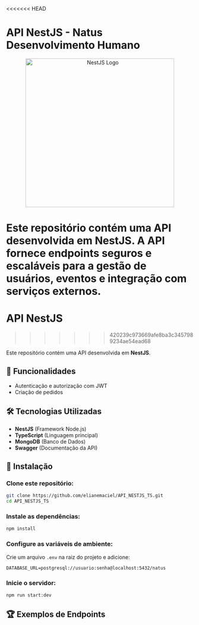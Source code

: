 <<<<<<< HEAD
# API NestJS - Natus Desenvolvimento Humano

<p align="center">
  <a href="https://nestjs.com" target="_blank">
    <img src="https://nestjs.com/img/logo_text.svg" alt="NestJS Logo" width="400" />
  </a>
</p>

Este repositório contém uma API desenvolvida em **NestJS**. A API fornece endpoints seguros e escaláveis para a gestão de usuários, eventos e integração com serviços externos.
=======
# API NestJS
>>>>>>> 420239c973669afe8ba3c3457989234ae54ead68

Este repositório contém uma API desenvolvida em **NestJS**.
## 📌 Funcionalidades
- Autenticação e autorização com JWT
- Criação de pedidos
  
## 🛠 Tecnologias Utilizadas
- **NestJS** (Framework Node.js)
- **TypeScript** (Linguagem principal)
- **MongoDB** (Banco de Dados)
- **Swagger** (Documentação da API)

## 🚀 Instalação

### Clone este repositório:
   ```sh
   git clone https://github.com/elianemaciel/API_NESTJS_TS.git
   cd API_NESTJS_TS
   ```

### Instale as dependências:
   ```sh
   npm install
   ```

### Configure as variáveis de ambiente:
   Crie um arquivo `.env` na raiz do projeto e adicione:
   ```env
   DATABASE_URL=postgresql://usuario:senha@localhost:5432/natus
   ```

### Inicie o servidor:
   ```sh
   npm run start:dev
   ```

## 🏆 Exemplos de Endpoints

